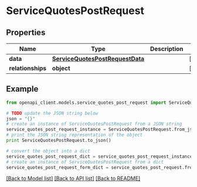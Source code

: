 # ServiceQuotesPostRequest


## Properties
Name | Type | Description | Notes
------------ | ------------- | ------------- | -------------
**data** | [**ServiceQuotesPostRequestData**](ServiceQuotesPostRequestData.md) |  | [optional] 
**relationships** | **object** |  | [optional] 

## Example

```python
from openapi_client.models.service_quotes_post_request import ServiceQuotesPostRequest

# TODO update the JSON string below
json = "{}"
# create an instance of ServiceQuotesPostRequest from a JSON string
service_quotes_post_request_instance = ServiceQuotesPostRequest.from_json(json)
# print the JSON string representation of the object
print ServiceQuotesPostRequest.to_json()

# convert the object into a dict
service_quotes_post_request_dict = service_quotes_post_request_instance.to_dict()
# create an instance of ServiceQuotesPostRequest from a dict
service_quotes_post_request_form_dict = service_quotes_post_request.from_dict(service_quotes_post_request_dict)
```
[[Back to Model list]](../README.md#documentation-for-models) [[Back to API list]](../README.md#documentation-for-api-endpoints) [[Back to README]](../README.md)


